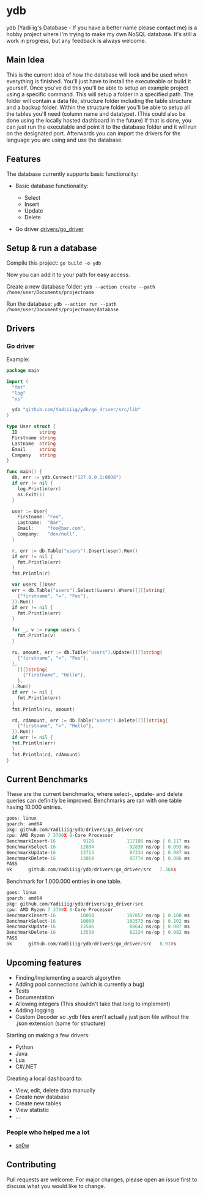 # ydb

ydb (Yadiiiig's Database - If you have a better name please contact me) is a hobby project where I'm trying to make my own NoSQL database. It's still a work in progress, but any feedback is always welcome.

## Main Idea

This is the current idea of how the database will look and be used when everything is finished.
You'll just have to install the executeable or build it yourself. Once you've did this you'll be able to setup an example project using a specific command.
This will setup a folder in a specified path. The folder will contain a data file, structure folder including the table structure and a backup folder.
Within the structure folder you'll be able to setup all the tables you'll need (column name and datatype). (This could also be done using the locally hosted dashboard in the future)
If that is done, you can just run the executable and point it to the database folder and it will run on the designated port.
Afterwards you can import the drivers for the language you are using and use the database.

## Features

The database currently supports basic functionality:

* Basic database functionality:
  * Select
  * Insert
  * Update
  * Delete

* Go driver [drivers/go_driver](https://github.com/Yadiiiig/ydb/tree/master/drivers/go_driver)

## Setup & run a database

Compile this project:
`go build -o ydb`

Now you can add it to your path for easy access.

Create a new database folder:
`ydb --action create --path /home/user/Documents/projectname`

Run the database:
`ydb --action run --path /home/user/Documents/projectname/database`

## Drivers

### Go driver

Example:

```go
package main

import (
  "fmt"
  "log"
  "os"

  ydb "github.com/Yadiiiig/ydb/go_driver/src/lib"
)

type User struct {
  ID        string
  Firstname string
  Lastname  string
  Email     string
  Company   string
}

func main() {
  db, err := ydb.Connect("127.0.0.1:8008")
  if err != nil {
    log.Println(err)
    os.Exit(1)
  }

  user := User{
    Firstname: "Foo",
    Lastname:  "Bar",
    Email:     "foo@bar.com",
    Company:   "dev/null",
  }

  r, err := db.Table("users").Insert(user).Run()
  if err != nil {
    fmt.Println(err)
  }
  fmt.Println(r)

  var users []User
  err = db.Table("users").Select(&users).Where([][]string{
    {"firstname", "=", "Foo"},
  }).Run()
  if err != nil {
    fmt.Println(err)
  }

  for _, v := range users {
    fmt.Println(v)
  }

  ru, amount, err := db.Table("users").Update([][]string{
    {"firstname", "=", "Foo"},
  },
    [][]string{
      {"firstname", "Hello"},
    },
  ).Run()
  if err != nil {
    fmt.Println(err)
  }
  fmt.Println(ru, amount)

  rd, rdAmount, err := db.Table("users").Delete([][]string{
    {"firstname", "=", "Hello"},
  }).Run()
  if err != nil {
  fmt.Println(err)
  }
  fmt.Println(rd, rdAmount)
}
```

## Current Benchmarks

These are the current benchmarks, where select-, update- and delete queries can definitly be improved.
Benchmarks are ran with one table having 10.000 entries.

```go
goos: linux
goarch: amd64
pkg: github.com/Yadiiiig/ydb/drivers/go_driver/src
cpu: AMD Ryzen 7 3700X 8-Core Processor             
BenchmarkInsert-16          9126            117186 ns/op | 0.117 ms
BenchmarkSelect-16         12034             92830 ns/op | 0.093 ms
BenchmarkUpdate-16         13713             87334 ns/op | 0.087 ms 
BenchmarkDelete-16         13864             85774 ns/op | 0.086 ms
PASS
ok      github.com/Yadiiiig/ydb/drivers/go_driver/src   7.368s
```

Benchmark for 1.000.000 entries in one table.

```go
goos: linux
goarch: amd64
pkg: github.com/Yadiiiig/ydb/drivers/go_driver/src
cpu: AMD Ryzen 7 3700X 8-Core Processor             
BenchmarkInsert-16         10000            107857 ns/op | 0.108 ms
BenchmarkSelect-16         10000            102573 ns/op | 0.102 ms
BenchmarkUpdate-16         13546             88642 ns/op | 0.087 ms
BenchmarkDelete-16         13538             82224 ns/op | 0.082 ms
PASS
ok      github.com/Yadiiiig/ydb/drivers/go_driver/src   8.910s
```

## Upcoming features

* Finding/Implementing a search algorythm
* Adding pool connections (which is currently a bug)
* Tests
* Documentation
* Allowing integers (This shouldn't take that long to implement)
* Adding logging
* Custom Decoder so .ydb files aren't actually just json file without the .json extension (same for structure)

Starting on making a few drivers:

* Python
* Java
* Lua
* C#/.NET

Creating a local dashboard to:

* View, edit, delete data manually
* Create new database
* Create new tables
* View statistic
* ...

### People who helped me a lot

* [sn0w](https://memleak.eu/sn0w)

## Contributing

Pull requests are welcome. For major changes, please open an issue first to discuss what you would like to change.
